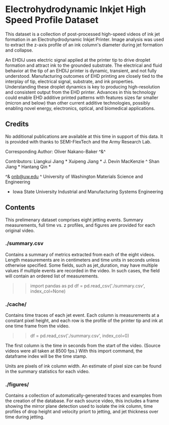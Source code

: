# Electrohydrodynamic Inkjet High Speed Profile Dataset
This dataset is a collection of post-processed high-speed videos of ink jet formation in an Electrohydrodynamic Inkjet Printer. Image analysis was used to extract the z-axis profile of an ink column's diameter during jet formation and collapse.

An EHDIJ uses electric signal applied at the printer tip to drive droplet formation and attract ink to the grounded substrate. The electrical and fluid behavior at the tip of an EHDIJ printer is dynamic, transient, and not fully understood. Manufacturing outcomes of EHD printing are closely tied to the interplay of tip, electrical signal, substrate, and ink properties. Understanding these droplet dynamics is key to producing high-resolution and consistent output from the EHD printer. Advances in this technology could enable EHD additive printed patterns with features sizes far smaller (micron and below) than other current additive technologies, possibly enabling novel energy, electronics, optical, and biomedical applications.

## Credits
No additional publications are available at this time in support of this data. It is provided with thanks to SEMI-FlexTech and the Army Research Lab.

Corresponding Author:
Oliver Nakano-Baker ^&\^

Contributors:
Liangkui Jiang *
Xuipeng Jiang *
J. Devin MacKenzie \^
Shan Jiang *
Hantang Qin *

^& onb@uw.edu
\^ University of Washington Materials Science and Engineering
* Iowa State University Industrial and Manufacturing Systems Engineering


## Contents
This prelimenary dataset comprises eight jetting events. Summary measurements, full time vs. z profiles, and figures are provided for each original video.

### ./summary.csv
Contains a summary of metrics extracted from each of the eight videos. Length measurements are in centimeters and time units in seconds unless otherwise specified. Some fields, such as jet_duration, may have multiple values if multiple events are recorded in the video. In such cases, the field will contain an ordered list of measurements.

>> import pandas as pd
>> df = pd.read_csv('./summary.csv', index_col=None)

### ./cache/
Contains time traces of each jet event. Each column is measurements at a constant pixel height, and each row is the profile of the printer tip and ink at one time frame from the video.

>> df = pd.read_csv('./summary.csv', index_col=0)

The first column is the time in seconds from the start of the video. (Source videos were all taken at 8500 fps.) With this import command, the dataframe index will be the time stamp.

Units are pixels of ink column width. An estimate of pixel size can be found in the summary statistics for each video.

### ./figures/
Contains a collection of automatically-generated traces and examples from the creation of the database. For each source video, this includes a frame showing the mirror plane detection used to isolate the ink column, time profiles of drop height and velocity priort to jetting, and jet thickness over time during jetting. 
